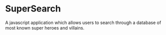 # SuperSearch
A javascript application which allows users to search through a database of most known super heroes and villains.
